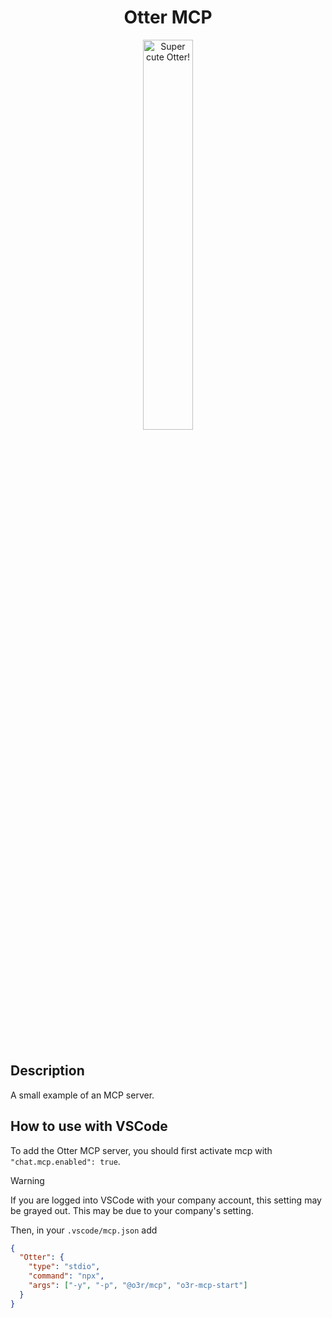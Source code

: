 <h1 align="center">Otter MCP</h1>
<p align="center">
  <img src="https://raw.githubusercontent.com/AmadeusITGroup/otter/main/assets/logo/otter.png" alt="Super cute Otter!" width="40%"/>
</p>

<br />
<br />

## Description

A small example of an MCP server.

## How to use with VSCode

To add the Otter MCP server, you should first activate mcp with `"chat.mcp.enabled": true`.

> [!WARNING]
> If you are logged into VSCode with your company account,
> this setting may be grayed out. This may be due to your company's setting.

Then, in your `.vscode/mcp.json` add

```json
{
  "Otter": {
    "type": "stdio",
    "command": "npx",
    "args": ["-y", "-p", "@o3r/mcp", "o3r-mcp-start"]
  }
}
```
